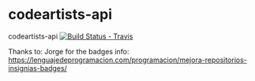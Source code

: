 # codeartists-api
codeartists-api [![Build Status - Travis](https://travis-ci.org/CodeArtistsEs/codeartists-api.svg?branch=master)](https://travis-ci.org/CodeArtistsEs/codeartists-api) 

Thanks to:
Jorge for the badges info: https://lenguajedeprogramacion.com/programacion/mejora-repositorios-insignias-badges/

